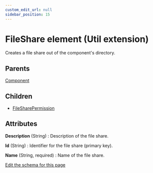 ```yaml
---
custom_edit_url: null
sidebar_position: 15
---
```

# FileShare element (Util extension)
Creates a file share out of the component's directory.

## Parents
[Component](../wxs/component.md)

## Children
* [FileSharePermission](filesharepermission.md) 

## Attributes
**Description** (String)
  : Description of the file share.

**Id** (String)
  : Identifier for the file share (primary key).

**Name** (String, required)
  : Name of the file share.


[Edit the schema for this page](https://github.com/wixtoolset/web/blob/master/src/xsd4/util.xsd)